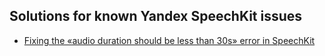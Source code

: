 ## Solutions for known Yandex SpeechKit issues

* [Fixing the «audio duration should be less than 30s» error in SpeechKit](error-audio-duration-should-be-less-then-30s.md)
